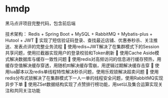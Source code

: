 # hmdp
 黑马点评项目完整代码，包含前后端
 
 技术架构： Redis + Spring Boot + MySQL + RabbitMQ + Mybatis-plus + Hutool + JWT 
	实现了短信验证码登录、查找最近店铺、优惠券秒杀、关注推送、发表点评的完整业务流程
	使用redis+JWT解决了在集群模式下的Session共享问题，使用拦截器实现用户的登录校验和Token刷新
	使用Cache Aside模式解决数据库与缓存一致性问题
	使用redis对高频访问的信息进行缓存预热，用缓存空值解决缓存穿透，用随机ttl解决缓存雪崩，用逻辑过期解决缓存击穿
	使用lua脚本以及redis单线程特性解决秒杀问题，使用乐观锁解决超卖问题
	使用redis分布式锁解决了在集群模式下一人一单的线程安全问题，使用RabbitMQ实现异步下单
	使用ZSet数据结构实现了点赞排行榜功能，用set以及集合运算实现关注和共同关注功能
